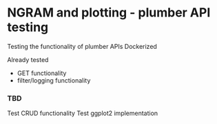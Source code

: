 # NGRAM and plotting - plumber API testing
Testing the functionality of plumber APIs
Dockerized

Already tested
- GET functionality
- filter/logging functionality 


### TBD
Test CRUD functionality
Test ggplot2 implementation
